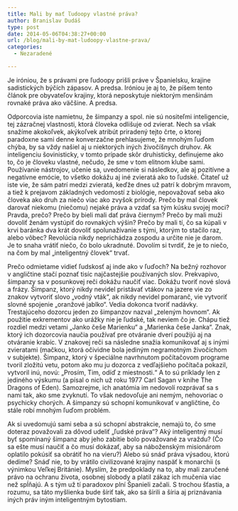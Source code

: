 ```yaml
---
title: Mali by mať ľudoopy vlastné práva?
author: Branislav Dudáš
type: post
date: 2014-05-06T04:38:27+00:00
url: /blog/mali-by-mat-ludoopy-vlastne-prava/
categories:
  - Nezaradené

---
```

Je iróniou, že s právami pre ľudoopy prišli práve v Španielsku, krajine sadistických býčích zápasov. A predsa. Iróniou je aj to, že píšem tento článok pre obyvateľov krajiny, ktorá neposkytuje niektorým menšinám rovnaké práva ako väčšine. A predsa.
  
<!--more-->

Odporcovia iste namietnu, že šimpanzy a spol. nie sú nositeľmi inteligencie, tej zázračnej vlastnosti, ktorá človeka odlišuje od zvierat. Nech sa však snažíme akokoľvek, akýkoľvek atribút priradený tejto črte, o ktorej paradoxne sami denne konverzačne prehlasujeme, že mnohým ľuďom chýba, by sa vždy našiel aj u niektorých iných živočíšnych druhov. Ak inteligenciu šovinisticky, v tomto prípade skôr druhisticky, definujeme ako to, čo je človeku vlastné, nečudo, že sme v tom elitnom klube sami. Používanie nástrojov, učenie sa, uvedomenie si následkov, ale aj pozitívne a negatívne emócie, to všetko dokážu aj iné zvieratá ako to ľudské. Čitateľ už iste vie, že sám patrí medzi zvieratá, keďže dnes už patrí k dobrým mravom, a tiež k prejavom základných vedomostí z biológie, nepovažovať seba ako človeka ako druh za niečo viac ako zvyšok prírody. Prečo by mal človek darovať niekomu (niečomu) nejaké práva a vzdať sa tým kúsku svojej moci? Pravda, prečo? Prečo by bieli mali dať práva čiernym? Prečo by mali muži dovoliť ženám vystúpiť do rovnakých výšin? Prečo by mali tí, čo sa kúpali v krvi baránka dva krát dovoliť spolunažívanie s tými, ktorým to stačilo raz, alebo vôbec? Revolúcia nikdy neprichádza zospodu a určite nie je darom. Je to snaha vrátiť niečo, čo bolo ukradnuté. Dovolím si tvrdiť, že je to niečo, na čom by mal &#8222;inteligentný človek&#8220; trvať.
  
Prečo odmietame vidieť ľudskosť aj inde ako v ľuďoch? Na bežný rozhovor v angličtine stačí poznať tisíc najčastejšie používaných slov. Prekvapivo, šimpanzy sa v posunkovej reči dokážu naučiť viac. Dokážu tvoriť nové slová a frázy. Šimpanz, ktorý nikdy nevidel pristávať vtákov na jazere vie zo znakov vytvoriť slovo &#8222;vodný vták&#8220;, ak nikdy nevidel pomaranč, vie vytvoriť slovné spojenie &#8222;oranžové jablko&#8220;. Vedia dokonca tvoriť nadávky. Trestajúceho dozorcu jeden zo šimpanzov nazval &#8222;zeleným hovnom&#8220;. Ak použitie exkrementov ako urážky nie je ľudské, tak neviem čo je. Chápu tiež rozdiel medzi vetami &#8222;Janko češe Marienku&#8220; a &#8222;Marienka češe Janka&#8220;. Znak, ktorý ich dozorcovia naučia používať pre otváranie dverí použijú aj na otváranie krabíc. V znakovej reči sa následne snažia komunikovať aj s inými zvieratami (mačkou, ktorá očividne bola jediným negramotným živočíchom v subjekte). Šimpanz, ktorý v špeciálne navrhnutom počítačovom programe tvoril zložitú vetu, potom ako mu ju dozorca z vedľajšieho počítača pokazil, vytvoril inú, novú: &#8222;Prosím, Tim, odíď z miestnosti.&#8220; A to sú príklady len z jediného výskumu (a písal o nich už roku 1977 Carl Sagan v knihe The Dragons of Eden). Samozrejme, ich anatómia im nedovolí rozprávať sa s nami tak, ako sme zvyknutí. To však nedovoľuje ani nemým, nehovoriac o psychicky chorých. A šimpanzy sú schopní komunikovať v angličtine, čo stále robí mnohým ľuďom problém.
  
Ak si uvedomujú sami seba a sú schopní abstrakcie, nemajú to, čo sme doteraz považovali za dôvod udeliť &#8222;ľudské práva&#8220;? Aký inteligentný musí byť spomínaný šimpanz aby jeho zabitie bolo považované za vraždu? (Čo sa ešte musí naučiť a čo musí dokázať, aby sa náboženským misionárom oplatilo pokúsiť sa obrátiť ho na vieru?) Alebo sú snáď práva výsadou, ktorú dedíme? Snáď nie, to by vrátilo civilizované krajiny naspäť k monarchii (s výnimkou Veľkej Británie). Myslím, že predpoklady na to, aby mali zaručené právo na ochranu života, osobnej slobody a platil zákaz ich mučenia viac než spĺňajú. A s tým už tí paradoxov plní Španieli začali. S trochou šťastia, a rozumu, sa táto myšlienka bude šíriť tak, ako sa šírili a šíria aj priznávania iných práv iným inteligentným bytostiam.